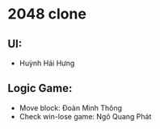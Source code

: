 # 2048 clone

## UI:
- Huỳnh Hải Hưng

## Logic Game:
+ Move block: Đoàn Minh Thông
+ Check win-lose game: Ngô Quang Phát
